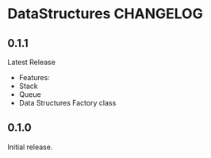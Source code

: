 # DataStructures CHANGELOG

## 0.1.1
Latest Release
* Features:
* Stack
* Queue
* Data Structures Factory class

## 0.1.0

Initial release.
